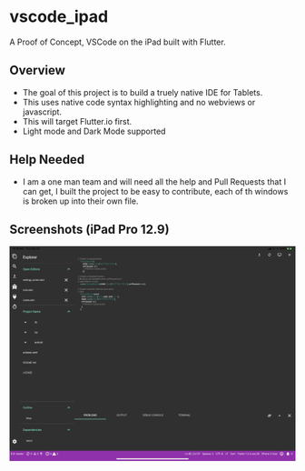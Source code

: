 # vscode_ipad

A Proof of Concept, VSCode on the iPad built with Flutter.

## Overview

* The goal of this project is to build a truely native IDE for Tablets.
* This uses native code syntax highlighting and no webviews or javascript.
* This will target Flutter.io first.
* Light mode and Dark Mode supported

## Help Needed

* I am a one man team and will need all the help and Pull Requests that I can get, I built the project to be easy to contribute, each of th windows is broken up into their own file.

## Screenshots (iPad Pro 12.9)

![](https://github.com/AppleEducate/vscode_ipad/blob/master/screenshots/1.PNG)
